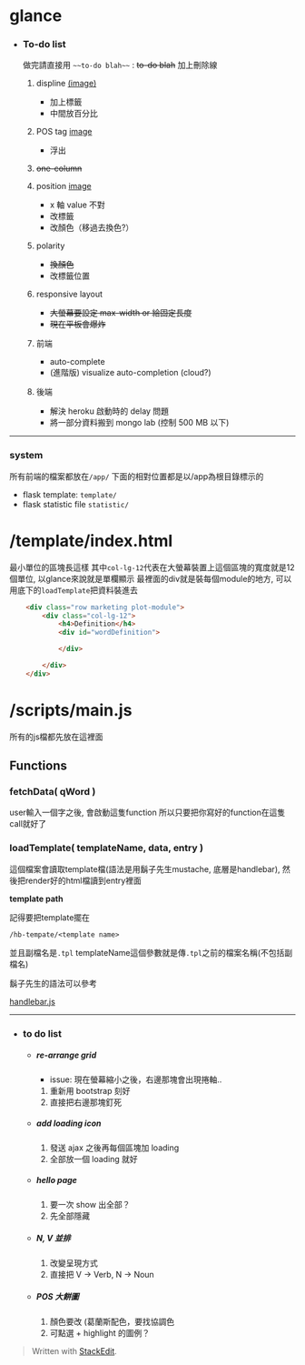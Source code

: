 glance
======

* ### To-do list

    做完請直接用 `~~to-do blah~~` : ~~to-do blah~~ 加上刪除線

    1. displine [(image)](img/displine.png)
        * 加上標籤
        * 中間放百分比
    
    1. POS tag [image](img/pos.png)
        * 浮出 
    
    1. ~~one-column~~
    
    1. position [image](img/position.png)
        * x 軸 value 不對
        * 改標籤
        * 改顏色（移過去換色?）
        
    1. polarity
        * ~~換顏色~~
        * 改標籤位置
    
    1. responsive layout
        * ~~大螢幕要設定 max-width or 給固定長度~~
        * ~~現在平板會爆炸~~
    
    
    1. 前端
        * auto-complete
        * (進階版) visualize auto-completion (cloud?)
    
    1. 後端
        * 解決 heroku 啟動時的 delay 問題
        * 將一部分資料搬到 mongo lab (控制 500 MB 以下)
    
    

---

### system

所有前端的檔案都放在`/app/`
下面的相對位置都是以/app為根目錄標示的

* flask template: `template/`
* flask statistic file `statistic/`

# /template/index.html
最小單位的區塊長這樣
其中`col-lg-12`代表在大螢幕裝置上這個區塊的寬度就是12個單位, 以glance來說就是單欄顯示
最裡面的div就是裝每個module的地方, 可以用底下的`loadTemplate`把資料裝進去

```html
    <div class="row marketing plot-module">
        <div class="col-lg-12">
            <h4>Definition</h4>
            <div id="wordDefinition">

            </div>

        </div>
    </div>
```






# /scripts/main.js

所有的js檔都先放在這裡面

## Functions

### fetchData( qWord )

user輸入一個字之後, 會啟動這隻function
所以只要把你寫好的function在這隻call就好了




### loadTemplate( templateName, data, entry )

這個檔案會讀取template檔(語法是用鬍子先生mustache, 底層是handlebar), 然後把render好的html檔讀到entry裡面

**template path**
    
記得要把template擺在

    /hb-tempate/<template name>    

並且副檔名是`.tpl`
templateName這個參數就是傳`.tpl`之前的檔案名稱(不包括副檔名)
    
鬍子先生的語法可以參考

[handlebar.js](http://handlebarsjs.com/)



---

* ### to do list
    
    * ##### re-arrange grid
    
        * issue: 現在螢幕縮小之後，右邊那塊會出現捲軸..
        
        1. 重新用 bootstrap 刻好
        2. 直接把右邊那塊釘死
    
    * ##### add loading icon
        1. 發送 ajax 之後再每個區塊加 loading
        2. 全部放一個 loading 就好
    
    * ##### hello page
        1. 要一次 show 出全部？
        2. 先全部隱藏
    
    * ##### N, V 並排
        1. 改變呈現方式
        2. 直接把 V -> Verb, N -> Noun
        
    * ##### POS 大餅圖
        1. 顏色要改 (葛蘭斯配色，要找協調色
        2. 可點選 + highlight 的圖例？
    
    



> Written with [StackEdit](https://stackedit.io/).

